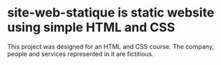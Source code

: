 # site-web-statique is static website using simple HTML and CSS

This project was designed for an HTML and CSS course. The company, people and services represented in it are fictitious. 
